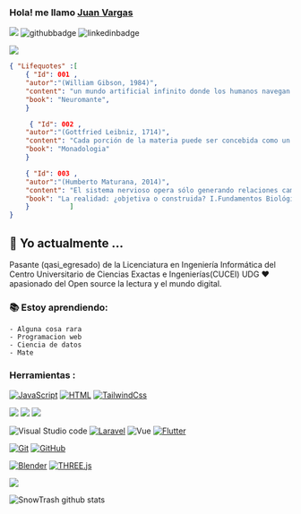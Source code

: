 ###  Hola! me llamo [Juan Vargas](https://snowtrash.github.io)

![](https://komarev.com/ghpvc/?username=SnowTrash&label=Views&color=3399ff&style=plastic)
![githubbadge](https://img.shields.io/github/followers/SnowTrash?style=social)
![linkedinbadge](https://img.shields.io/badge/linkedin-%230077B5.svg?&style=for-the-badge&logo=linkedin&logoColor=white&link=https://www.linkedin.com/in/juanvargasudg/)
<!--[Actualiza tu LinkedinYAAAAAAAA y crea un portfolio leve]-->
[![](https://img.shields.io/badge/Portfolio-dev-%23000000.svg?&style=for-the-badge&link=https://snowtrash.github.io)](https://snowblog-9121b.web.app/)
<!--[Crear un portfolio con flutter??]-->


```Json
{ "Lifequotes" :[
    { "Id": 001 , 
    "autor":"(William Gibson, 1984)",
    "content": "un mundo artificial infinito donde los humanos navegan en un espacio de información básica (...) una alucinación consensuada (...) una interfaz conectada a un mundo intangible detrás de la pantalla",
    "book": "Neuromante",
    }

     { "Id": 002 , 
    "autor":"(Gottfried Leibniz, 1714)",
    "content": "Cada porción de la materia puede ser concebida como un jarídn lleno de plantas y un estanque lleno de peces. Pero cada rama de un a planta, cada miembro de un animal, cada gota de sus humores, es todavía un jardín o un estanque semejante",
    "book": "Monadologia"
    }

    { "Id": 003 , 
    "autor":"(Humberto Maturana, 2014)",
    "content": "El sistema nervioso opera sólo generando relaciones cambiantes de actividad entre sus componentes en una dinámica cerrada ... como resultado de estas circunstancias, la única relación de actividad entre lo que sucede en el dominio de las interacciones del organismo y la operacion del sistema nervioso es la que tiene lugar en la intersección del sistema nervioso y las superficies efectoras y sensoriales del organismo",
    "book": "La realidad: ¿objetiva o construida? I.Fundamentos Biológicos de la realidad"
    }          ]
}
```
##  :calendar: Yo actualmente  ...
Pasante (qasi_egresado) de la Licenciatura en Ingeniería Informática del Centro Universitario de Ciencias Exactas e Ingenierías(CUCEI) UDG :heart: apasionado del Open source la lectura y el mundo digital.

### :books: Estoy aprendiendo:
    - Alguna cosa rara
    - Programacion web
    - Ciencia de datos
    - Mate

### Herramientas : 

<!--[Hacer algo con D3]-->
<!--[Hacer Charts Chidotas]-->

[![JavaScript](https://img.shields.io/badge/-JavaScript-black?style=flat&logo=javascript&link=https://github.com/SnowTrash/Iarte_2024)](link)
[![HTML](https://img.shields.io/badge/-HTML5-E34F26?style=flat&logo=html5&logoColor=white&link=https://github.com/SnowTrash/Iarte_2024)](link)
[![TailwindCss](https://img.shields.io/badge/-Tailwndcss-bcbcbc?style=flat&logo=tailwindcss&logoColor=6fa8dc&link=https://github.com/SnowTrash/Iarte_2024)](link)

<!--[Reconstruir el ejemplo de los tragos Python/Dash hacer mas python]-->

[![](https://img.shields.io/badge/Python-%7C-0%2C%2022%2C%20100)](https://github.com/SnowTrash/pyHikethroug)
[![](https://img.shields.io/badge/-GDScript-bcbcbc?style=flat&logo=GodotEngine&logoColor=3d85c6)](https://github.com/SnowTrash/GODOTPROJECT)
[![](https://img.shields.io/badge/C++-%7C-yellowgreen)](https://github.com/SnowTrash/AGREGACODIGOPASADO)
<!--[Redes neuronales Godot]-->
<!--[Ejemplos de Estructuras de datos viejos c++ y matlab o algo asi]-->
<!--[Saca los ejercicios en Octave y Matlab oke]-->

![Visual Studio code](https://img.shields.io/badge/-007ACC?style=flat&logo=Visual-Studio-Code&logoColor=red)
[![Laravel](https://img.shields.io/badge/-Laravel-E34F26?style=flat&logo=Laravel&logoColor=white&link=https://github.com/SnowTrash/Iarte_2024)](link)
![Vue](https://img.shields.io/badge/Vue-157f04?style=flat&logo=vite&logoColor=e4ea1a)
[![Flutter](https://img.shields.io/badge/-Flutter-eeeeee?style=flat&logo=Flutter&logoColor=4ca4f3&link=https://github.com/SnowTrash/SnowTrash.github.io)](link)

<!--[Vite??]-->
<!--Hacer Portfolio paginas de ejemplo con 3D-->
<!--[Meter el juego en una app de flutter o ya muevele]-->


[![Git](https://img.shields.io/badge/-Git-black?style=flat&logo=git&link=https://github.com/SnowTrash/SnowTrash.github.io/network)](https://github.com/SnowTrash/SnowTrash.github.io/network) 
[![GitHub](https://img.shields.io/badge/-GitHub-181717?style=flat&logo=github&link=https://github.com/SnowTrash/SnowTrash.github.io/network)](https://github.com/SnowTrash/SnowTrash.github.io/network)

[![Blender](https://img.shields.io/badge/Blender-060503?style=flat&logo=blender&logoColor=ff8b02&link=https:AlgunREPOSITORIOPARAMODELOS)](link)
[![THREE.js](https://img.shields.io/badge/Three.js-000000?style=flat&logo=THREE.js&logoColor=ffffff&link=https:Agregacomponents3D)](link)
<!--[Agregar repositorio de modelos]-->

<a href="https://github.com/SnowTrash">
  <img align="center" src="https://github-readme-stats.vercel.app/api/top-langs/?username=SnowTrash&theme=dark">
</a>

![SnowTrash github stats](https://github-readme-stats.vercel.app/api?username=SnowTrash&show_icons=true&title_color=b3b3ff&icon_color=b380ff&text_color=9999ff&bg_color=400080)

<!--
**SnowTrash/SnowTrash** is a ✨ _special_ ✨ repository because its `README.md` (this file) appears on your GitHub profile.

Here are some ideas to get you started:

- 🔭 I’m currently working on ...
- 🌱 I’m currently learning ...
- 👯 I’m looking to collaborate on ...
- 🤔 I’m looking for help with ...
- 💬 Ask me about ...
- 📫 How to reach me: ...
- 😄 Pronouns: ...
- ⚡ Fun fact: ...
-->
